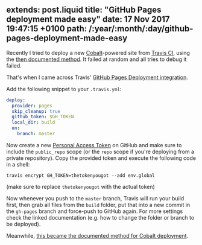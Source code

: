 extends: post.liquid
title: "GitHub Pages deployment made easy"
date: 17 Nov 2017 19:47:15 +0100
path: /:year/:month/:day/github-pages-deployment-made-easy
---

Recently I tried to deploy a new [Cobalt][]-powered site from [Travis CI][travis], using the [then documented method][olddeploy].
It failed at random and all tries to debug it failed.

[cobalt]: https://github.com/cobalt-org/cobalt.rs
[travis]: https://travis-ci.org/
[olddeploy]: https://github.com/cobalt-org/cobalt.rs/blob/4350f2b012480a4b198f6ef0dabb0ddb47c42abb/README.md#with-travis-ci


That's when I came across Travis' [GitHub Pages Deployment integration](https://docs.travis-ci.com/user/deployment/pages/).

Add the following snippet to your `.travis.yml`:

```yaml
deploy:
  provider: pages
  skip_cleanup: true
  github_token: $GH_TOKEN
  local_dir: build
  on:
    branch: master
```

Now create a new [Personal Access Token](https://github.com/settings/tokens) on GitHub and make sure to include the `public_repo` scope (or the `repo` scope if you're deploying from a private repository).
Copy the provided token and execute the following code in a shell:

```shell
travis encrypt GH_TOKEN=thetokenyougot --add env.global
```

(make sure to replace `thetokenyougot` with the actual token)

Now whenever you push to the `master` branch, Travis will run your build first, then grab all files from the `build` folder, put that into a new commit in the `gh-pages` branch and force-push to GitHub again.
For more settings check the linked documentation (e.g. how to change the folder or branch to be deployed).

Meanwhile, [this became the documented method for Cobalt deployment](https://github.com/cobalt-org/cobalt.rs/pull/333).
